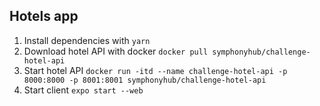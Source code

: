 ## Hotels app

1. Install dependencies with `yarn`
2. Download hotel API with docker `docker pull symphonyhub/challenge-hotel-api`
3. Start hotel API `docker run -itd --name challenge-hotel-api -p 8000:8000 -p 8001:8001 symphonyhub/challenge-hotel-api`
4. Start client `expo start --web`
